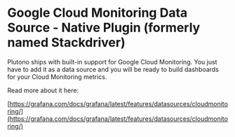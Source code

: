 # Google Cloud Monitoring Data Source - Native Plugin (formerly named Stackdriver)

Plutono ships with built-in support for Google Cloud Monitoring. You just have to add it as a data source and you will be ready to build dashboards for your Cloud Monitoring metrics.

Read more about it here:

[https://grafana.com/docs/grafana/latest/features/datasources/cloudmonitoring/](https://grafana.com/docs/grafana/latest/features/datasources/cloudmonitoring/)
